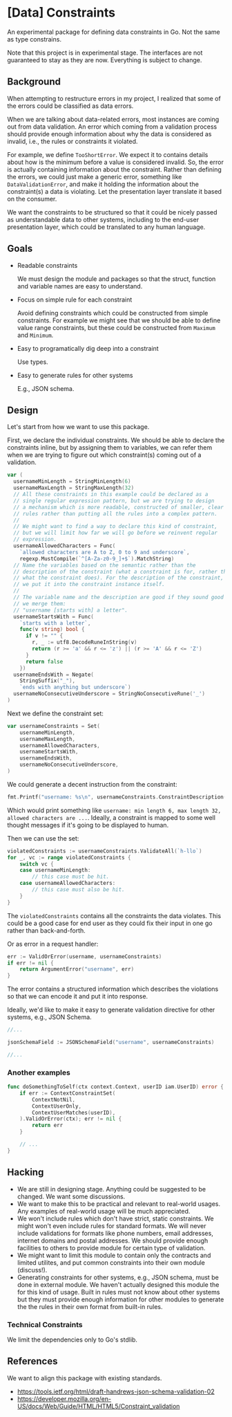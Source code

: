 # [Data] Constraints

An experimental package for defining data constraints in Go. Not the same
as type constrains.

Note that this project is in experimental stage. The interfaces are not
guaranteed to stay as they are now. Everything is subject to change.

## Background

When attempting to restructure errors in my project, I realized that some
of the errors could be classified as data errors.

When we are talking about data-related errors, most instances are coming
out from data validation. An error which coming from a validation process
should provide enough information about why the data is considered as invalid,
i.e., the rules or constraints it violated.

For example, we define `TooShortError`. We expect it to contains details
about how is the minimum before a value is considered invalid. So, the error
is actually containing information about the constraint. Rather than defining
the errors, we could just make a generic error, something like
`DataValidationError`, and make it holding the information about the
constraint(s) a data is violating. Let the presentation layer translate it
based on the consumer.

We want the constraints to be structured so that it could be nicely passed
as understandable data to other systems, including to the end-user
presentation layer, which could be translated to any human language.

## Goals

- Readable constraints

  We must design the module and packages so that the struct, function and
  variable names are easy to understand.

- Focus on simple rule for each constraint

  Avoid defining constraints which could be constructed from simple
  constraints. For example we might see that we should be able to define
  value range constraints, but these could be constructed from `Maximum` and
  `Minimum`.

- Easy to programatically dig deep into a constraint

  Use types.

- Easy to generate rules for other systems

  E.g., JSON schema.

## Design

Let's start from how we want to use this package.

First, we declare the individual constraints. We should be able to declare
the constraints inline, but by assigning them to variables, we can refer
them when we are trying to figure out which constraint(s) coming out of a
validation.

```go
var (
  usernameMinLength = StringMinLength(6)
  usernameMaxLength = StringMaxLength(32)
  // All these constraints in this example could be declared as a
  // single regular expression pattern, but we are trying to design
  // a mechanism which is more readable, constructed of smaller, clear
  // rules rather than putting all the rules into a complex pattern.
  //
  // We might want to find a way to declare this kind of constraint,
  // but we will limit how far we will go before we reinvent regular
  // expression.
  usernameAllowedCharacters = Func(
    `allowed characters are A to Z, 0 to 9 and underscore`,
    regexp.MustCompile(`^[A-Za-z0-9_]+$`).MatchString)
  // Name the variables based on the semantic rather than the
  // description of the constraint (what a constraint is for, rather than
  // what the constraint does). For the description of the constraint,
  // we put it into the constraint instance itself.
  //
  // The variable name and the description are good if they sound good if
  // we merge them:
  // "username [starts with] a letter".
  usernameStartsWith = Func(
    `starts with a letter`,
    func(v string) bool {
      if v != "" {
        r, _ := utf8.DecodeRuneInString(v)
        return (r >= 'a' && r <= 'z') || (r >= 'A' && r <= 'Z')
      }
      return false
    })
  usernameEndsWith = Negate(
    StringSuffix("_"),
    `ends with anything but underscore`)
  usernameNoConsecutiveUnderscore = StringNoConsecutiveRune('_')
)
```

Next we define the constraint set:

```go
var usernameConstraints = Set(
    usernameMinLength,
    usernameMaxLength,
    usernameAllowedCharacters,
    usernameStartsWith,
    usernameEndsWith,
    usernameNoConsecutiveUnderscore,
)
```

We could generate a decent instruction from the constraint:

```go
fmt.Printf("username: %s\n", usernameConstraints.ConstraintDescription())
```

Which would print something like `username: min length 6, max length 32,
allowed characters are ...`. Ideally, a constraint is mapped to some well
thought messages if it's going to be displayed to human.

Then we can use the set:

```go
violatedConstraints := usernameConstraints.ValidateAll(`h-llo`)
for _, vc := range violatedConstraints {
    switch vc {
    case usernameMinLength:
        // this case must be hit.
    case usernameAllowedCharacters:
        // this case must also be hit.
    }
}
```

The `violatedConstraints` contains all the constraints the data violates.
This could be a good case for end user as they could fix their input in
one go rather than back-and-forth.

Or as error in a request handler:

```go
err := ValidOrError(username, usernameConstraints)
if err != nil {
    return ArgumentError("username", err)
}
```

The error contains a structured information which describes the violations so
that we can encode it and put it into response.

Ideally, we'd like to make it easy to generate validation directive for
other systems, e.g., JSON Schema.

```go
//...

jsonSchemaField := JSONSchemaField("username", usernameConstraints)

//...
```

### Another examples

```go
func doSomethingToSelf(ctx context.Context, userID iam.UserID) error {
	if err := ContextConstraintSet(
		ContextNotNil,
		ContextUserOnly,
		ContextUserMatches(userID),
	).ValidOrError(ctx); err != nil {
		return err
	}

	// ...
}
```

## Hacking

- We are still in designing stage. Anything could be suggested to be
  changed. We want some discussions.
- We want to make this to be practical and relevant to real-world usages.
  Any examples of real-world usage will be much appreciated.
- We won't include rules which don't have strict, static constraints.
  We might won't even include rules for standard formats.
  We will never include validations for formats like phone numbers,
  email addresses, internet domains and postal addresses.
  We should provide enough facilities to others to provide module for
  certain type of validation.
- We might want to limit this module to contain only the contracts and
  limited utilites, and put common constraints into their own module
  (discuss!).
- Generating constraints for other systems, e.g., JSON schema, must be done
  in external module. We haven't actually designed this module the for
  this kind of usage. Built in rules must not know about other systems but
  they must provide enough information for other modules to generate
  the the rules in their own format from built-in rules.

### Technical Constraints

We limit the dependencies only to Go's stdlib.

## References

We want to align this package with existing standards.

- https://tools.ietf.org/html/draft-handrews-json-schema-validation-02
- https://developer.mozilla.org/en-US/docs/Web/Guide/HTML/HTML5/Constraint_validation
